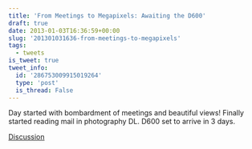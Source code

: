 ```yaml
---
title: 'From Meetings to Megapixels: Awaiting the D600'
draft: true
date: 2013-01-03T16:36:59+00:00
slug: '201301031636-from-meetings-to-megapixels'
tags:
  - tweets
is_tweet: true
tweet_info:
  id: '286753009915019264'
  type: 'post'
  is_thread: False
---
```




Day started with bombardment of meetings and beautiful views! Finally started reading mail in photography DL. D600 set to arrive in 3 days.

[Discussion](https://x.com/sytelus/status/286753009915019264)
